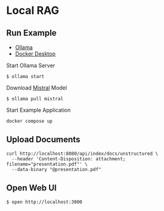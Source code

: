 # Local RAG

## Run Example

- [Ollama](https://ollama.ai)
- [Docker Desktop](https://www.docker.com/products/docker-desktop/)

Start Ollama Server

```shell
$ ollama start
```

Download [Mistral](https://mistral.ai) Model

```shell
$ ollama pull mistral
```

Start Example Application

```shell
docker compose up
```

## Upload Documents

```shell
curl http://localhost:8080/api/index/docs/unstructured \
  --header 'Content-Disposition: attachment; filename="presentation.pdf"' \
  --data-binary "@presentation.pdf"
```

## Open Web UI

```shell
$ open http://localhost:3000
```